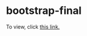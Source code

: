 # bootstrap-final
To view, click [this link.](https://lavo0136.github.io/bootstrap-final/index.html)

